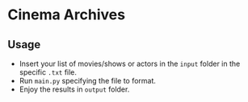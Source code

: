 # Cinema Archives

## Usage

- Insert your list of movies/shows or actors in the `input` folder in the specific `.txt` file.
- Run `main.py` specifying the file to format.
- Enjoy the results in `output` folder.